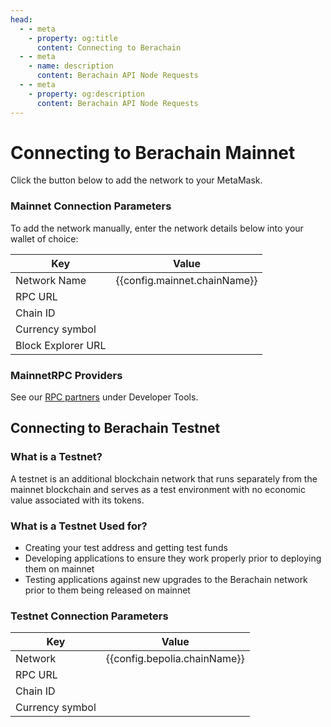 ```yaml
---
head:
  - - meta
    - property: og:title
      content: Connecting to Berachain
  - - meta
    - name: description
      content: Berachain API Node Requests
  - - meta
    - property: og:description
      content: Berachain API Node Requests
---
```


<script setup>
  import config from '@berachain/config/constants.json';
  import AddNetwork from '@berachain/ui/AddNetwork';
  import CopyToClipboard from '@berachain/ui/CopyToClipboard';
</script>

# Connecting to Berachain Mainnet

Click the button below to add the network to your MetaMask.

<ClientOnly>
  <AddNetwork
    :chainId="config.mainnet.chainId"
    :chainName="config.mainnet.chainName"
    :nativeCurrencyName="config.mainnet.currencyName"
    :nativeCurrencySymbol="config.mainnet.currencySymbol"
    :nativeCurrencyDecimals="config.mainnet.decimals"
    :rpcUrl="config.mainnet.rpcUrl"
    :blockExplorerUrl="config.mainnet.dapps.berascan.url"
  />
</ClientOnly>

### Mainnet Connection Parameters

To add the network manually, enter the network details below into your wallet of choice:

| Key                | Value                                                                                  |
| ------------------ | -------------------------------------------------------------------------------------- |
| Network Name       | {{config.mainnet.chainName}}                                                           |
| RPC URL            | <ClientOnly><CopyToClipboard :text="config.mainnet.rpcUrl" /></ClientOnly>             |
| Chain ID           | <ClientOnly><CopyToClipboard :text="config.mainnet.chainId" /></ClientOnly>            |
| Currency symbol    | <ClientOnly><CopyToClipboard :text="config.mainnet.currencySymbol" /></ClientOnly>     |
| Block Explorer URL | <ClientOnly><CopyToClipboard :text="config.mainnet.dapps.berascan.url" /></ClientOnly> |

### MainnetRPC Providers

See our [RPC partners](/developers/developer-tools#rpc-providers) under Developer Tools.

## Connecting to Berachain Testnet

<ClientOnly>
  <AddNetwork
    :chainId="config.bepolia.chainId"
    :chainName="config.bepolia.chainName"
    :nativeCurrencyName="config.bepolia.currencyName"
    :nativeCurrencySymbol="config.bepolia.currencySymbol"
    :nativeCurrencyDecimals="config.bepolia.decimals"
    :rpcUrl="config.bepolia.rpcUrl"
    :testnet="true"
  />
</ClientOnly>

### What is a Testnet?

A testnet is an additional blockchain network that runs separately from the mainnet blockchain and serves as a test environment with no economic value associated with its tokens.

### What is a Testnet Used for?

- Creating your test address and getting test funds
- Developing applications to ensure they work properly prior to deploying them on mainnet
- Testing applications against new upgrades to the Berachain network prior to them being released on mainnet

### Testnet Connection Parameters

| Key                | Value                                                                                  |
| ------------------ | -------------------------------------------------------------------------------------- |
| Network            | {{config.bepolia.chainName}}                                                           |
| RPC URL            | <ClientOnly><CopyToClipboard :text="config.bepolia.rpcUrl" /></ClientOnly>             |
| Chain ID           | <ClientOnly><CopyToClipboard :text="config.bepolia.chainId" /></ClientOnly>            |
| Currency symbol    | <ClientOnly><CopyToClipboard :text="config.bepolia.currencySymbol" /></ClientOnly>     |

<template v-if="Object.keys(config.bepolia.dapps).length > 0">
### Dapps

<table>
  <thead><tr><th>Name</th><th>URL</th></tr></thead>
  <tbody>
    <template v-for="(dapp, key) in config.bepolia.dapps">
      <tr>
        <td><a :href="dapp.url" target="_blank">{{ dapp.name }}</a></td>
        <td><ClientOnly><CopyToClipboard :text="dapp.url" /></ClientOnly></td>
      </tr>
    </template>
  </tbody>
</table>
</template>
